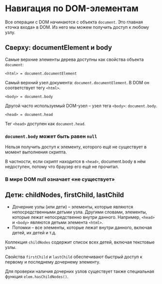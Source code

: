# Навигация по DOM-элементам

Все операции с DOM начинаются с объекта `document`. Это главная «точка входа» в DOM. Из него мы можем получить доступ к любому узлу.

## Сверху: documentElement и body

Самые верхние элементы дерева доступны как свойства объекта `document`:

`<html> = document.documentElement`

Самый верхний узел документа: `document.documentElement`. В DOM он соответствует тегу `<html>`.

`<body> = document.body`

Другой часто используемый DOM-узел – узел тега `<body>`: `document.body`.

`<head> = document.head`

Тег `<head>` доступен как `document.head`.

### `document.body` может быть равен `null`

Нельзя получить доступ к элементу, которого ещё не существует в момент выполнения скрипта.

В частности, если скрипт находится в `<head>`, document.body в нём недоступен, потому что браузер его ещё не прочитал.

### В мире DOM null означает «не существует»

## Дети: childNodes, firstChild, lastChild

- Дочерние узлы (или дети) – элементы, которые являются непосредственными детьми узла. Другими словами, элементы, которые лежат непосредственно внутри данного. Например, `<head>` и `<body>` являются детьми элемента `<html>`.
- Потомки – все элементы, которые лежат внутри данного, включая детей, их детей и т.д.


Коллекция `childNodes` содержит список всех детей, включая текстовые узлы.

Свойства `firstChild` и `lastChild` обеспечивают быстрый доступ к первому и последнему дочернему элементу.

Для проверки наличия дочерних узлов существует также специальная функция `elem.hasChildNodes()`.
